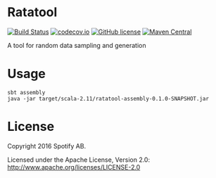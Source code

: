 Ratatool
========

[![Build Status](https://travis-ci.org/spotify/ratatool.svg?branch=master)](https://travis-ci.org/spotify/ratatool)
[![codecov.io](https://codecov.io/github/spotify/ratatool/coverage.svg?branch=master)](https://codecov.io/github/spotify/ratatool?branch=master)
[![GitHub license](https://img.shields.io/badge/Licence-Apache%202.0-blue.svg)](./LICENSE)
[![Maven Central](https://img.shields.io/maven-central/v/com.spotify/ratatool_2.11.svg)](https://maven-badges.herokuapp.com/maven-central/com.spotify/ratatool_2.11)

A tool for random data sampling and generation

# Usage

```
sbt assembly
java -jar target/scala-2.11/ratatool-assembly-0.1.0-SNAPSHOT.jar
```

# License

Copyright 2016 Spotify AB.

Licensed under the Apache License, Version 2.0: http://www.apache.org/licenses/LICENSE-2.0
